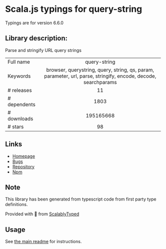 
# Scala.js typings for query-string

Typings are for version 6.6.0

## Library description:
Parse and stringify URL query strings

|                    |                 |
| ------------------ | :-------------: |
| Full name          | query-string |
| Keywords           | browser, querystring, query, string, qs, param, parameter, url, parse, stringify, encode, decode, searchparams |
| # releases         | 11 |
| # dependents       | 1803 |
| # downloads        | 195165668 |
| # stars            | 98 |

## Links
- [Homepage](https://github.com/sindresorhus/query-string#readme)
- [Bugs](https://github.com/sindresorhus/query-string/issues)
- [Repository](https://github.com/sindresorhus/query-string)
- [Npm](https://www.npmjs.com/package/query-string)
    


## Note
This library has been generated from typescript code from first party type definitions.

Provided with :purple_heart: from [ScalablyTyped](https://github.com/oyvindberg/ScalablyTyped)

## Usage
See [the main readme](../../readme.md) for instructions.


